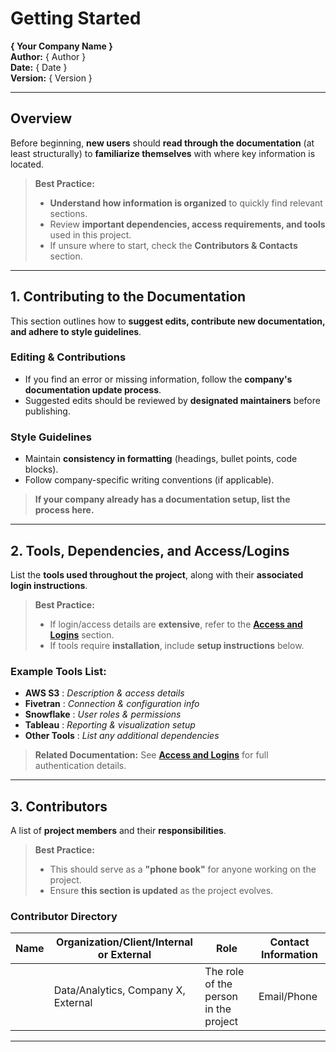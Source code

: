 # Getting Started  
**{ Your Company Name }**  
**Author:** { Author }  
**Date:** { Date }  
**Version:** { Version }  

---

## Overview  
Before beginning, **new users** should **read through the documentation** (at least structurally) to **familiarize themselves** with where key information is located.  

> **Best Practice:**  
> - **Understand how information is organized** to quickly find relevant sections.  
> - Review **important dependencies, access requirements, and tools** used in this project.  
> - If unsure where to start, check the **Contributors & Contacts** section.  

---

## 1. Contributing to the Documentation  
This section outlines how to **suggest edits, contribute new documentation, and adhere to style guidelines**.  

### **Editing & Contributions**  
- If you find an error or missing information, follow the **company's documentation update process**.  
- Suggested edits should be reviewed by **designated maintainers** before publishing.  

### **Style Guidelines**  
- Maintain **consistency in formatting** (headings, bullet points, code blocks).  
- Follow company-specific writing conventions (if applicable).  

> **If your company already has a documentation setup, list the process here.**  

---

## 2. Tools, Dependencies, and Access/Logins  
List the **tools used throughout the project**, along with their **associated login instructions**.  

> **Best Practice:**  
> - If login/access details are **extensive**, refer to the **[Access and Logins](access_logins.md)** section.  
> - If tools require **installation**, include **setup instructions** below.  

### **Example Tools List:**  

- **AWS S3** : _Description & access details_  
- **Fivetran** : _Connection & configuration info_  
- **Snowflake** : _User roles & permissions_  
- **Tableau** : _Reporting & visualization setup_  
- **Other Tools** : _List any additional dependencies_  

> **Related Documentation:** See **[Access and Logins](access_logins.md)** for full authentication details.  

---

## 3. Contributors  
A list of **project members** and their **responsibilities**.  

> **Best Practice:**  
> - This should serve as a **"phone book"** for anyone working on the project.  
> - Ensure **this section is updated** as the project evolves.  

### **Contributor Directory**  

| **Name** | **Organization/Client/Internal or External** | **Role** | **Contact Information** |
|----------|-------------------------------------------|----------|-------------------------|
|          | Data/Analytics, Company X, External      | The role of the person in the project | Email/Phone |

---
